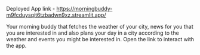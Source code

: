 Deployed App link - https://morningbuddy-m9fcduysqit6tzbadwn9xz.streamlit.app/

Your morning buddy that fetches the weather of your city, news for you that you are interested in and also plans your day in a city according to the weather and events you might be interested in. Open the link to interact with the app.
